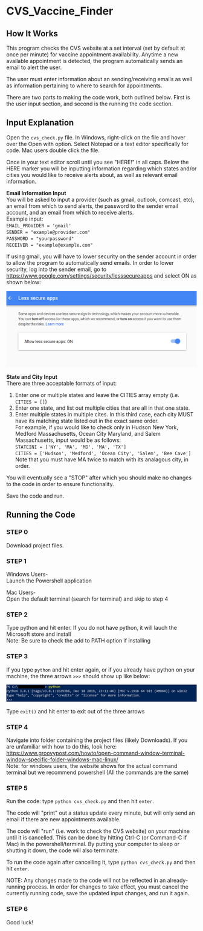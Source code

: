 # CVS_Vaccine_Finder

## How It Works

This program checks the CVS website at a set interval (set by default at once per minute) for vaccine appointment availability. 
Anytime a new available appointment is detected, the program automatically sends an email to alert the user.

The user must enter information about an sending/receiving emails as well as information pertaining to where to search for appointments.

There are two parts to making the code work, both outlined below. First is the user input section, and second is the running the code section.


## Input Explanation

Open the `cvs_check.py` file.
In Windows, right-click on the file and hover over the Open with option. Select Notepad or a text editor specifically for code.
Mac users double click the file.

Once in your text editor scroll until you see "HERE!" in all caps.
Below the HERE marker you will be inputting information regarding which states and/or cities you would like to receive alerts about, as well as relevant email information.

**Email Information Input**<br>
You will be asked to input a provider (such as gmail, outlook, comcast, etc), an email from which to send alerts, the password to the sender email account, and an email from which to receive alerts.
<br>Example input:<br>
`EMAIL_PROVIDER = 'gmail'`<br>
`SENDER = "example@provider.com"`<br>
`PASSWORD = "yourpassword"`<br>
`RECEIVER = "example@example.com"`<br>

If using gmail, you will have to lower security on the sender account in order to allow the program to automatically send emails.
In order to lower security, log into the sender email, go to https://www.google.com/settings/security/lesssecureapps and select ON as shown below:

<img src = 'images/secure_apps.png'>

**State and City Input**<br>
There are three acceptable formats of input:
1. Enter one or multiple states and leave the CITIES array empty (i.e. `CITIES = []`)
2. Enter one state, and list out multiple cities that are all in that one state.
3. Enter multiple states in multiple cites. In this third case, each city MUST have its matching state listed out in the exact same order.<br>
For example, if you would like to check only in Hudson New York, Medford Massachusetts, Ocean City Maryland, and Salem Massachusetts, input would be as follows:<br>
`STATEINI = ['NY', 'MA', 'MD', 'MA', 'TX']`<br>
`CITIES = ['Hudson', 'Medford', 'Ocean City', 'Salem', 'Bee Cave']`<br>
Note that you must have MA twice to match with its analagous city, in order. 

You will eventually see a "STOP" after which you should make no changes to the code in order to ensure functionality.

Save the code and run.


## Running the Code

### STEP 0
Download project files.

### STEP 1
Windows Users- <br>
Launch the Powershell application

Mac Users- <br>
Open the default terminal (search for terminal) and skip to step 4


### STEP 2
Type python and hit enter. If you do not have python, it will lauch the Microsoft store and install <br>
Note: Be sure to check the add to PATH option if installing

### STEP 3
If you type `python` and hit enter again, or if you already have python on your machine, the three arrows `>>>` should show up like below:

<img src = 'images/python_installed.png'>

Type `exit()` and hit enter to exit out of the three arrows


### STEP 4 
Navigate into folder containing the project files (likely Downloads).
If you are unfamiliar with how to do this, look here:
https://www.groovypost.com/howto/open-command-window-terminal-window-specific-folder-windows-mac-linux/ <br>
Note: for windows users, the website shows for the actual command terminal but we recommend powershell (All the commands are the same)

### STEP 5
Run the code: type `python cvs_check.py` and then hit `enter`.

The code will "print" out a status update every minute, but will only send an email if there are new appointments available.

The code will "run" (i.e. work to check the CVS website) on your machine until it is cancelled. This can be done by hitting Ctrl-C (or Command-C if Mac) in the powershell/terminal. By putting your computer to sleep or shutting it down, the code will also terminate.

To run the code again after cancelling it, type `python cvs_check.py` and then hit `enter`.

NOTE: Any changes made to the code will not be reflected in an already-running process. In order for changes to take effect, you must cancel the currently running code, save the updated input changes, and run it again.

### STEP 6
Good luck!
